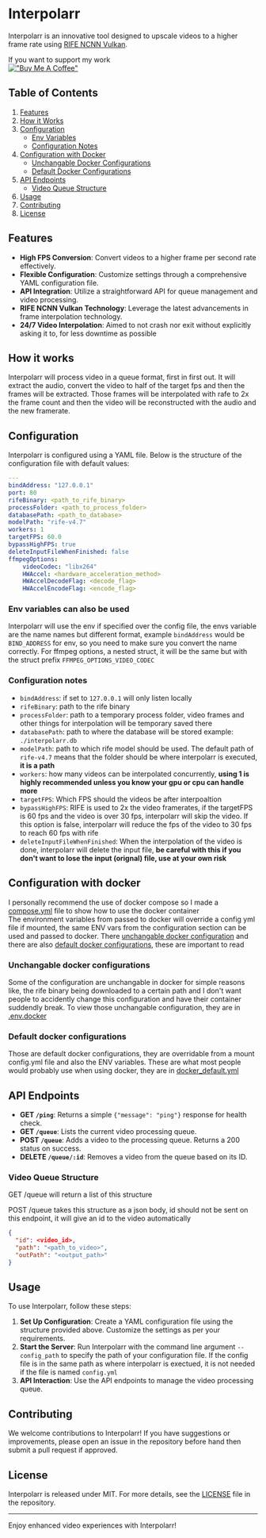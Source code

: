 # Interpolarr

Interpolarr is an innovative tool designed to upscale videos to a higher frame rate using [RIFE NCNN Vulkan](https://github.com/TNTwise/rife-ncnn-vulkan).

If you want to support my work<br>
[!["Buy Me A Coffee"](https://www.buymeacoffee.com/assets/img/custom_images/orange_img.png)](https://www.buymeacoffee.com/zelak)

## Table of Contents

1. [Features](#features)
2. [How it Works](#how-it-works)
3. [Configuration](#configuration)
    - [Env Variables](#env-variables-can-also-be-used)
    - [Configuration Notes](#configuration-notes)
4. [Configuration with Docker](#configuration-with-docker)
    - [Unchangable Docker Configurations](#unchangable-docker-configurations)
    - [Default Docker Configurations](#default-docker-configurations)
5. [API Endpoints](#api-endpoints)
    - [Video Queue Structure](#video-queue-structure)
6. [Usage](#usage)
7. [Contributing](#contributing)
8. [License](#license)

## Features

-   **High FPS Conversion**: Convert videos to a higher frame per second rate effectively.
-   **Flexible Configuration**: Customize settings through a comprehensive YAML configuration file.
-   **API Integration**: Utilize a straightforward API for queue management and video processing.
-   **RIFE NCNN Vulkan Technology**: Leverage the latest advancements in frame interpolation technology.
-   **24/7 Video Interpolation**: Aimed to not crash nor exit without explicitly asking it to, for less downtime as possible

## How it works

Interpolarr will process video in a queue format, first in first out. It will extract the audio, convert the video to half of the target fps and then the frames will be extracted. Those frames will be interpolated with rafe to 2x the frame count and then the video will be reconstructed with the audio and the new framerate.

## Configuration

Interpolarr is configured using a YAML file. Below is the structure of the configuration file with default values:

```yaml
---
bindAddress: "127.0.0.1"
port: 80
rifeBinary: <path_to_rife_binary>
processFolder: <path_to_process_folder>
databasePath: <path_to_database>
modelPath: "rife-v4.7"
workers: 1
targetFPS: 60.0
bypassHighFPS: true
deleteInputFileWhenFinished: false
ffmpegOptions:
    videoCodec: "libx264"
    HWAccel: <hardware_acceleration_method>
    HWAccelDecodeFlag: <decode_flag>
    HWAccelEncodeFlag: <encode_flag>
```

### Env variables can also be used

Interpolarr will use the env if specified over the config file, the envs variable are the name names but different format, example `bindAddress` would be `BIND_ADDRESS` for env, so you need to make sure you convert the name correctly. For ffmpeg options, a nested struct, it will be the same but with the struct prefix `FFMPEG_OPTIONS_VIDEO_CODEC`

### Configuration notes

-   `bindAddress`: if set to `127.0.0.1` will only listen locally
-   `rifeBinary`: path to the rife binary
-   `processFolder`: path to a temporary process folder, video frames and other things for interpolation will be temporary saved there
-   `databasePath`: path to where the database will be stored example: `./interpolarr.db`
-   `modelPath`: path to which rife model should be used. The default path of `rife-v4.7` means that the folder should be where interpolarr is executed, **it is a path**
-   `workers`: how many videos can be interpolated concurrently, **using 1 is highly recommended unless you know your gpu or cpu can handle more**
-   `targetFPS`: Which FPS should the videos be after interpoaltion
-   `bypassHighFPS`: RIFE is used to 2x the video framerates, if the targetFPS is 60 fps and the video is over 30 fps, interpolarr will skip the video. If this option is false, interpolarr will reduce the fps of the video to 30 fps to reach 60 fps with rife
-   `deleteInputFileWhenFinished`: When the interpolation of the video is done, interpolarr will delete the input file, **be careful with this if you don't want to lose the input (orignal) file, use at your own risk**

## Configuration with docker

I personally recommend the use of docker compose so I made a [compose.yml](compose.yml) file to show how to use the docker container<br>
The environment variables from passed to docker will override a config yml file if mounted, the same ENV vars from the configuration section can be used and passed to docker. There [unchangable docker configuration](#unchangable-docker-configurations) and there are also [default docker configurations](#default-docker-configurations), these are important to read

### Unchangable docker configurations

Some of the configuration are unchangable in docker for simple reasons like, the rife binary being downloaded to a certain path and I don't want people to accidently change this configuration and have their container suddendly break. To view those unchangable configuration, they are in [.env.docker](.env.docker)

### Default docker configurations

Those are default docker configurations, they are overridable from a mount config.yml file and also the ENV variables. These are what most people would probably use when using docker, they are in [docker_default.yml](docker_default.yml)

## API Endpoints

-   **GET `/ping`**: Returns a simple `{"message": "ping"}` response for health check.
-   **GET `/queue`**: Lists the current video processing queue.
-   **POST `/queue`**: Adds a video to the processing queue. Returns a 200 status on success.
-   **DELETE `/queue/:id`**: Removes a video from the queue based on its ID.

### Video Queue Structure

GET /queue will return a list of this structure

POST /queue takes this structure as a json body, id should not be sent on this endpoint, it will give an id to the video automatically

```json
{
  "id": <video_id>,
  "path": "<path_to_video>",
  "outPath": "<output_path>"
}
```

## Usage

To use Interpolarr, follow these steps:

1. **Set Up Configuration**: Create a YAML configuration file using the structure provided above. Customize the settings as per your requirements.
2. **Start the Server**: Run Interpolarr with the command line argument `--config_path` to specify the path of your configuration file. If the config file is in the same path as where interpolarr is exectued, it is not needed if the file is named `config.yml`
3. **API Interaction**: Use the API endpoints to manage the video processing queue.

## Contributing

We welcome contributions to Interpolarr! If you have suggestions or improvements, please open an issue in the repository before hand then submit a pull request if approved.

## License

Interpolarr is released under MIT. For more details, see the [LICENSE](LICENSE) file in the repository.

---

Enjoy enhanced video experiences with Interpolarr!
